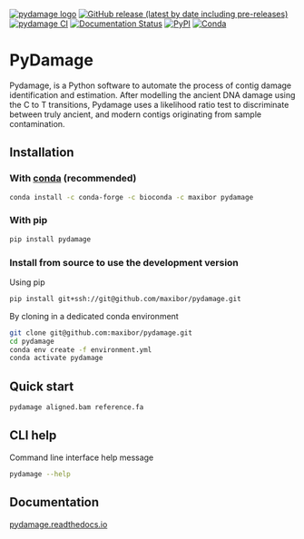 [![pydamage logo](https://github.com/maxibor/pydamage/raw/master/docs/img/logo.png)](https://github.com/maxibor/pydamage)
[![GitHub release (latest by date including pre-releases)](https://img.shields.io/github/v/release/maxibor/pydamage?include_prereleases&label=version)](https://github.com/maxibor/pydamage/releases) [![pydamage CI](https://github.com/maxibor/pydamage/workflows/pydamage_ci/badge.svg)](https://github.com/maxibor/pydamage/actions) [![Documentation Status](https://readthedocs.org/projects/pydamage/badge/?version=latest)](https://pydamage.readthedocs.io/en/latest/?badge=latest) [![PyPI](https://img.shields.io/pypi/v/pydamage)](https://pypi.org/project/pydamage/) [![Conda](https://img.shields.io/conda/v/maxibor/pydamage)](https://anaconda.org/maxibor/pydamage)

# PyDamage

Pydamage, is a Python software to automate the process of contig damage identification and estimation.
After modelling the ancient DNA damage using the C to T transitions, Pydamage uses a likelihood ratio test to discriminate between truly ancient, and modern contigs originating from sample contamination.

## Installation

### With [conda](https://docs.conda.io/en/latest/) (recommended)

```bash
conda install -c conda-forge -c bioconda -c maxibor pydamage
```

### With pip

```bash
pip install pydamage
```

### Install from source to use the development version

Using pip

```bash
pip install git+ssh://git@github.com/maxibor/pydamage.git
```

By cloning in a dedicated conda environment

```bash
git clone git@github.com:maxibor/pydamage.git
cd pydamage
conda env create -f environment.yml
conda activate pydamage
```


## Quick start

```bash
pydamage aligned.bam reference.fa
```

## CLI help

Command line interface help message

```bash
pydamage --help
```

## Documentation

[pydamage.readthedocs.io](https://pydamage.readthedocs.io)